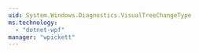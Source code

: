 ```yaml
---
uid: System.Windows.Diagnostics.VisualTreeChangeType
ms.technology: 
  - "dotnet-wpf"
manager: "wpickett"
---
```

